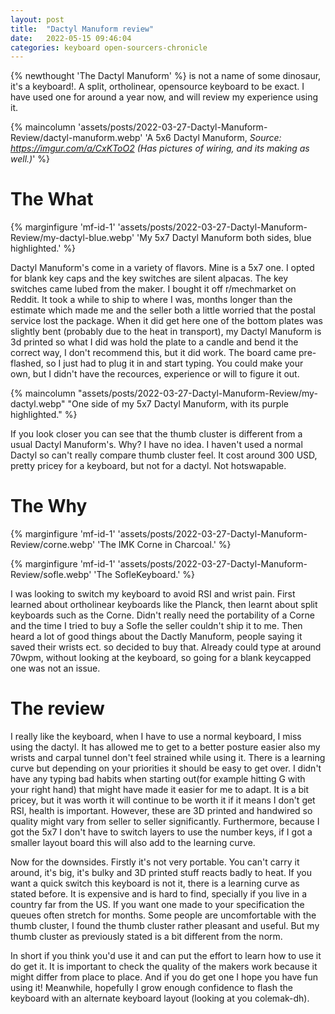 ```yaml
---
layout: post
title:  "Dactyl Manuform review"
date:   2022-05-15 09:46:04
categories: keyboard open-sourcers-chronicle
---
```


{% newthought 'The Dactyl Manuform' %} is not a name of some dinosaur, it's a keyboard!. A split, ortholinear, opensource keyboard to be exact. I have used one for around a year now, and will review my experience using it. <!--more-->

{% maincolumn 'assets/posts/2022-03-27-Dactyl-Manuform-Review/dactyl-manuform.webp' 'A 5x6 Dactyl Manuform,<em> Source: <a href="https://imgur.com/a/CxKToO2">https://imgur.com/a/CxKToO2</a> (Has pictures of wiring, and its making as well.)</em>' %}

# The What

{% marginfigure 'mf-id-1' 'assets/posts/2022-03-27-Dactyl-Manuform-Review/my-dactyl-blue.webp' 'My 5x7 Dactyl Manuform both sides, blue highlighted.'  %}

Dactyl Manuform's come in a variety of flavors. Mine is a 5x7 one. I opted for blank key caps and the key switches are silent alpacas. The key switches came lubed from the maker. I bought it off r/mechmarket on Reddit. It took a while to ship to where I was, months longer than the estimate which made me and the seller both a little worried that the postal service lost the package. When it did get here one of the bottom plates was slightly bent (probably due to the heat in transport), my Dactyl Manuform is 3d printed so what I did was hold the plate to a candle and bend it the correct way, I don't recommend this, but it did work. The board came pre-flashed, so I just had to plug it in and start typing. You could make your own, but I didn't have the recources, experience or will to figure it out.


{% maincolumn "assets/posts/2022-03-27-Dactyl-Manuform-Review/my-dactyl.webp" "One side of my 5x7 Dactyl Manuform, with its purple highlighted." %}


If you look closer you can see that the thumb cluster is different from a usual Dactyl Manuform's. Why? I have no idea. I haven't used a normal Dactyl so can't really compare thumb cluster feel. It cost around 300 USD, pretty pricey for a keyboard, but not for a dactyl. Not hotswapable.

# The Why

{% marginfigure 'mf-id-1' 'assets/posts/2022-03-27-Dactyl-Manuform-Review/corne.webp' 'The IMK Corne in Charcoal.'  %}

{% marginfigure 'mf-id-1' 'assets/posts/2022-03-27-Dactyl-Manuform-Review/sofle.webp' 'The SofleKeyboard.'  %}

I was looking to switch my keyboard to avoid RSI and wrist pain. First learned about ortholinear keyboards like the Planck, then learnt about split keyboards such as the Corne. Didn't really need the portability of a Corne and the time I tried to buy a Sofle the seller couldn't ship it to me. Then heard a lot of good things about the Dactly Manuform, people saying it saved their wrists ect. so decided to buy that. Already could type at around 70wpm, without looking at the keyboard, so going for a blank keycapped one was not an issue.

# The review

I really like the keyboard, when I have to use a normal keyboard, I miss using the dactyl. It has allowed me to get to a better posture easier also my wrists and carpal tunnel don't feel strained while using it. There is a learning curve but depending on your priorities it should be easy to get over. I didn't have any typing bad habits when starting out(for example hitting G with your right hand) that might have made it easier for me to adapt. It is a bit pricey, but it was worth it will continue to be worth it if it means I don't get RSI, health is important. However, these are 3D printed and handwired so quality might vary from seller to seller significantly. Furthermore, because I got the 5x7 I don't have to switch layers to use the number keys, if I got a smaller layout board this will also add to the learning curve. 

Now for the downsides. Firstly it's not very portable. You can't carry it around, it's big, it's bulky and 3D printed stuff reacts badly to heat. If you want a quick switch this keyboard is not it, there is a learning curve as stated before. It is expensive and is hard to find, specially if you live in a country far from the US. If you want one made to your specification the queues often stretch for months. Some people are uncomfortable with the thumb cluster, I found the thumb cluster rather pleasant and useful. But my thumb cluster as previously stated is a bit different from the norm.

In short if you think you'd use it and can put the effort to learn how to use it do get it. It is important to check the quality of the makers work because it might differ from place to place. And if you do get one I hope you have fun using it! Meanwhile, hopefully I grow enough confidence to flash the keyboard with an alternate keyboard layout (looking at you colemak-dh).